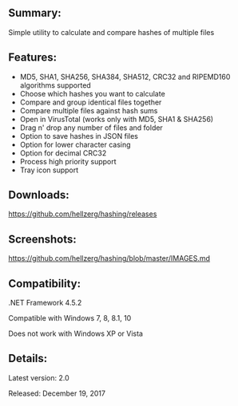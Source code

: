 ## Summary: ##

Simple utility to calculate and compare hashes of multiple files

## Features: ##

* MD5, SHA1, SHA256, SHA384, SHA512, CRC32 and RIPEMD160 algorithms supported
* Choose which hashes you want to calculate
* Compare and group identical files together
* Compare multiple files against hash sums
* Open in VirusTotal (works only with MD5, SHA1 & SHA256)
* Drag n' drop any number of files and folder
* Option to save hashes in JSON files
* Option for lower character casing
* Option for decimal CRC32
* Process high priority support
* Tray icon support

## Downloads: ##
https://github.com/hellzerg/hashing/releases

## Screenshots: ##
https://github.com/hellzerg/hashing/blob/master/IMAGES.md

## Compatibility: ##

.NET Framework 4.5.2

Compatible with Windows 7, 8, 8.1, 10

Does not work with Windows XP or Vista

## Details: ##

Latest version: 2.0

Released: December 19, 2017